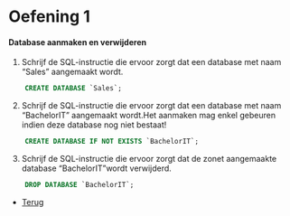 # Oefening 1

#### Database aanmaken en verwijderen

1. Schrijf de SQL-instructie die ervoor zorgt dat een database met naam “Sales” aangemaakt wordt.

```sql
    CREATE DATABASE `Sales`;
```
2. Schrijf de SQL-instructie die ervoor zorgt dat een database met naam “BachelorIT” aangemaakt wordt.Het aanmaken mag enkel gebeuren indien deze database nog niet bestaat!

```sql
    CREATE DATABASE IF NOT EXISTS `BachelorIT`;
```
3. Schrijf de SQL-instructie die ervoor zorgt dat de zonet aangemaakte database “BachelorIT”wordt verwijderd.

```sql
    DROP DATABASE `BachelorIT`;
```

- [Terug](/Index/Oefeningen-Databases/Deel2.md)